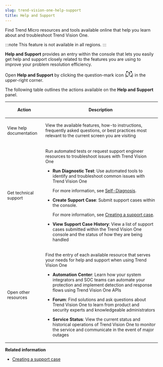 ```yaml
---
slug: trend-vision-one-help-support
title: Help and Support
---
```


Find Trend Micro resources and tools available online that help you learn about and troubleshoot Trend Vision One.

:::note
This feature is not available in all regions.
:::

**Help and Support** provides an entry within the console that lets you easily get help and support closely related to the features you are using to improve your problem resolution efficiency.

Open **Help and Support** by clicking the question-mark icon (![](/images/entry=20230213172122.webp)) in the upper-right corner.

The following table outlines the actions available on the **Help and Support** panel.

<table>
<colgroup>
<col style="width: 25%" />
<col style="width: 75%" />
</colgroup>
<thead>
<tr>
<th><p>Action</p></th>
<th><p>Description</p></th>
</tr>
</thead>
<tbody>
<tr>
<td><p>View help documentation</p></td>
<td><p>View the available features, how-to instructions, frequently asked questions, or best practices most relevant to the current screen you are visiting</p></td>
</tr>
<tr>
<td><p>Get technical support</p></td>
<td><p>Run automated tests or request support engineer resources to troubleshoot issues with Trend Vision One</p>
<ul>
<li><p><strong>Run Diagnostic Test</strong>: Use automated tools to identify and troubleshoot common issues with Trend Vision One</p>
<p>For more information, see <a href="trend-vision-one-self-diagnosis">Self-Diagnosis</a>.</p></li>
<li><p><strong>Create Support Case</strong>: Submit support cases within the console.</p>
<p>For more information, see <a href="trend-vision-one-creating-support-case">Creating a support case</a>.</p></li>
<li><p><strong>View Support Case History</strong>: View a list of support cases submitted within the Trend Vision One console and the status of how they are being handled</p></li>
</ul></td>
</tr>
<tr>
<td><p>Open other resources</p></td>
<td><p>Find the entry of each available resource that serves your needs for help and support when using Trend Vision One</p>
<ul>
<li><p><strong>Automation Center</strong>: Learn how your system integrators and SOC teams can automate your protection and implement detection and response flows using Trend Vision One APIs</p></li>
<li><p><strong>Forum</strong>: Find solutions and ask questions about Trend Vision One to learn from product and security experts and knowledgeable administrators</p></li>
<li><p><strong>Service Status</strong>: View the current status and historical operations of Trend Vision One to monitor the service and communicate in the event of major outages</p></li>
</ul></td>
</tr>
</tbody>
</table>

**Related information**

- [Creating a support case](creating-support-case.md "Take screenshots of exactly where issues occur, together with console related data to help the support team locate the problem.")
